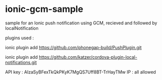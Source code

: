 # ionic-gcm-sample
sample for an Ionic push notification using GCM, recieved and followed by localNotification

plugins used : 

ionic plugin add https://github.com/phonegap-build/PushPlugin.git

ionic plugin add https://github.com/katzer/cordova-plugin-local-notifications.git


 API key : AIzaSyBFexTkQkPKyK7MgQS7Uff8BT-TrHayTMw 
 IP : all allowed
 
 
